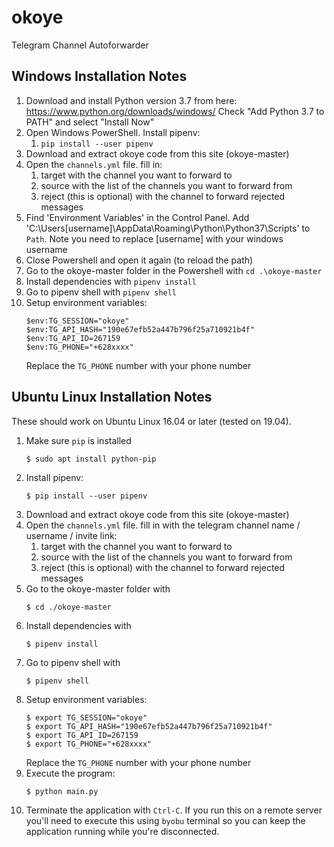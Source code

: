 # okoye
Telegram Channel Autoforwarder

## Windows Installation Notes

 1. Download and install Python version 3.7  from here: https://www.python.org/downloads/windows/
    Check "Add Python 3.7 to PATH" and select "Install Now"
 2. Open Windows PowerShell. Install pipenv:
    1. `pip install --user pipenv`
 3. Download and extract okoye code from this site (okoye-master)
 4. Open the `channels.yml` file. fill in:
    1. target with the channel you want to forward to
    2. source with the list of the channels you want to forward from
    3. reject (this is optional) with the channel to forward rejected messages
 5. Find 'Environment Variables' in the Control Panel. Add 'C:\Users\[username]\AppData\Roaming\Python\Python37\Scripts'
    to `Path`. Note you need to replace [username] with your windows username
 6. Close Powershell and open it again (to reload the path)
 7. Go to the okoye-master folder in the Powershell with `cd .\okoye-master`
 8. Install dependencies with `pipenv install`
 9. Go to pipenv shell with `pipenv shell`
10. Setup environment variables:
    ```
    $env:TG_SESSION="okoye"
    $env:TG_API_HASH="190e67efb52a447b796f25a710921b4f"
    $env:TG_API_ID=267159
    $env:TG_PHONE="+628xxxx"
    ```
    Replace the `TG_PHONE` number with your phone number

## Ubuntu Linux Installation Notes

These should work on Ubuntu Linux 16.04 or later (tested on 19.04).

 1. Make sure `pip` is installed
    ```
    $ sudo apt install python-pip
    ```
 2. Install pipenv:
    ```
    $ pip install --user pipenv
    ```
 3. Download and extract okoye code from this site (okoye-master)
 4. Open the `channels.yml` file. fill in with the telegram channel name / username / invite link:
    1. target with the channel you want to forward to
    2. source with the list of the channels you want to forward from
    3. reject (this is optional) with the channel to forward rejected messages
 5. Go to the okoye-master folder with
    ```
    $ cd ./okoye-master
    ```
 6. Install dependencies with
    ```
    $ pipenv install
    ```
 7. Go to pipenv shell with
    ```
    $ pipenv shell
    ```
 8. Setup environment variables:
    ```
    $ export TG_SESSION="okoye"
    $ export TG_API_HASH="190e67efb52a447b796f25a710921b4f"
    $ export TG_API_ID=267159
    $ export TG_PHONE="+628xxxx"
    ```
    Replace the `TG_PHONE` number with your phone number
 9. Execute the program:
    ```
    $ python main.py
    ```
10. Terminate the application with `Ctrl-C`. If you run this on a remote server
    you'll need to execute this using `byobu` terminal so you can keep the
    application running while you're disconnected.
